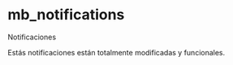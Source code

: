 # mb_notifications
Notificaciones

Estás notificaciones están totalmente modificadas y funcionales.
